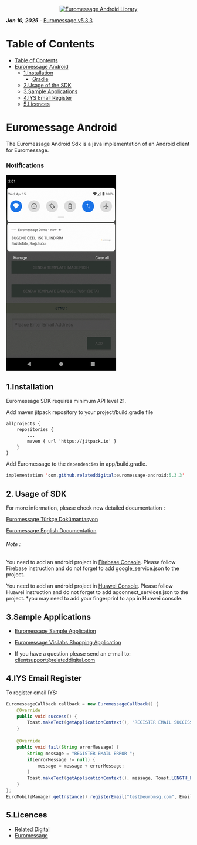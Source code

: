 
<p align="center">
  <a target="_blank" rel="noopener noreferrer" href="https://github.com/relateddigital/euromessage-android"><img src="https://www.tsoftapps.com/Data/Logo/euromsg.svg" alt="Euromessage Android Library" width="600" style="max-width:100%;"></a>
</p>


***Jan 10, 2025*** - [Euromessage v5.3.3](https://github.com/relateddigital/euromessage-android/releases/tag/5.3.3)

# Table of Contents

- [Table of Contents](#table-of-contents)
- [Euromessage Android](#euromessage-android)
  * [1.Installation](#1installation)
    + [Gradle](#gradle)
  * [2.Usage of the SDK](#2usage-of-the-sdk)
  * [3.Sample Applications](#4sample-applications)
  * [4.IYS Email Register](#4iys-email-register)
  * [5.Licences](#5licences)


# Euromessage Android

The Euromessage Android Sdk is a java implementation of an Android client for Euromessage.


### Notifications
<img src="https://github.com/relateddigital/euromessage-android/blob/master/notification.gif" alt="Euromessage Android Library" width="300" style="max-width:100%;">

## 1.Installation

Euromessage SDK requires minimum API level 21.

Add maven jitpack repository to your project/build.gradle file

	allprojects {
		repositories {
			...
			maven { url 'https://jitpack.io' }
		}
	}

Add Euromessage to the ```dependencies``` in app/build.gradle.

```java
implementation 'com.github.relateddigital:euromessage-android:5.3.3'
```

## 2. Usage of SDK 

For more information, please check new detailed documentation :

[Euromessage Türkçe Dokümantasyon](https://relateddigital.atlassian.net/wiki/spaces/RMCKBT/pages/428802131/ANDROID+SDK)

[Euromessage English Documentation](https://relateddigital.atlassian.net/wiki/spaces/KB/pages/428966369/ANDROID+SDK)


 
###### Note :
You need to add an android project in [Firebase Console](https://console.firebase.google.com/). Please follow Firebase instruction and do not forget to add google_service.json to the project.


You need to add an android project in [Huawei Console](https://developer.huawei.com/consumer/en/console). Please follow Huawei instruction and do not forget to add agconnect_services.json to the project.
*you may need to add your fingerprint to app in Huawei console.


## 3.Sample Applications 


- [Euromessage Sample Application ](https://github.com/relateddigital/euromessage-android)
- [Euromessage Visilabs Shopping Application ](https://github.com/relateddigital/sample-shopping-android)

- If you have a question please send an e-mail to: <clientsupport@relateddigital.com> 

## 4.IYS Email Register

To register email IYS:

```java
EuromessageCallback callback = new EuromessageCallback() {
    @Override
    public void success() {
        Toast.makeText(getApplicationContext(), "REGISTER EMAIL SUCCESS", Toast.LENGTH_LONG).show();
    }

    @Override
    public void fail(String errorMessage) {
        String message = "REGISTER EMAIL ERROR ";
        if(errorMessage != null) {
            message = message + errorMessage;
        }
        Toast.makeText(getApplicationContext(), message, Toast.LENGTH_LONG).show();
    }
};
EuroMobileManager.getInstance().registerEmail("test@euromsg.com", EmailPermit.ACTIVE, false, getApplicationContext(), callback);
```




## 5.Licences

 - [Related Digital ](https://www.relateddigital.com/)
 - [Euromessage](https://www.euromsg.com/)

